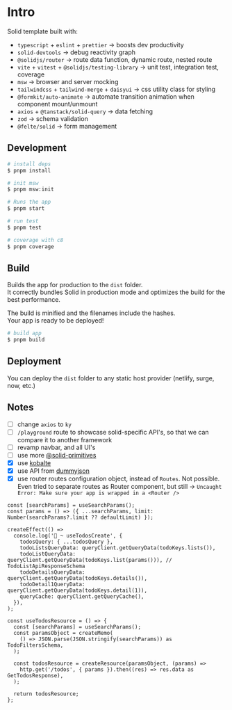 # Intro

Solid template built with:

- `typescript` + `eslint` + `prettier` -> boosts dev productivity
- `solid-devtools` -> debug reactivity graph
- `@solidjs/router` -> route data function, dynamic route, nested route
- `vite` + `vitest` + `@solidjs/testing-library` -> unit test, integration test, coverage
- `msw` -> browser and server mocking
- `tailwindcss` + `tailwind-merge` + `daisyui` -> css utility class for styling
- `@formkit/auto-animate` -> automate transition animation when component mount/unmount
- `axios` + `@tanstack/solid-query` -> data fetching
- `zod` -> schema validation
- `@felte/solid` -> form management

## Development

```bash
# install deps
$ pnpm install

# init msw
$ pnpm msw:init

# Runs the app
$ pnpm start
```

```bash
# run test
$ pnpm test

# coverage with c8
$ pnpm coverage
```

## Build

Builds the app for production to the `dist` folder.<br>
It correctly bundles Solid in production mode and optimizes the build for the best performance.

The build is minified and the filenames include the hashes.<br>
Your app is ready to be deployed!

```bash
# build app
$ pnpm build
```

## Deployment

You can deploy the `dist` folder to any static host provider (netlify, surge, now, etc.)

## Notes

- [ ] change `axios` to `ky`
- [ ] `/playground` route to showcase solid-specific API's, so that we can compare it to another framework
- [ ] revamp navbar, and all UI's
- [ ] use more [@solid-primitives](https://primitives.solidjs.community/)
- [x] use [kobalte](https://kobalte.dev/docs/core/overview/introduction)
- [x] use API from [dummyjson](https://dummyjson.com)
- [x] use router routes configuration object, instead of `Routes`. Not possible. Even tried to separate routes as Router component, but still -> `Uncaught Error: Make sure your app is wrapped in a <Router />`

```tsx
const [searchParams] = useSearchParams();
const params = () => ({ ...searchParams, limit: Number(searchParams?.limit ?? defaultLimit) });

createEffect(() =>
  console.log('🚀 ~ useTodosCreate', {
    todosQuery: { ...todosQuery },
    todoListsQueryData: queryClient.getQueryData(todoKeys.lists()),
    todoListQueryData: queryClient.getQueryData(todoKeys.list(params())), // TodoListApiResponseSchema
    todoDetailsQueryData: queryClient.getQueryData(todoKeys.details()),
    todoDetail1QueryData: queryClient.getQueryData(todoKeys.detail(1)),
    queryCache: queryClient.getQueryCache(),
  }),
);
```

```tsx
const useTodosResource = () => {
  const [searchParams] = useSearchParams();
  const paramsObject = createMemo(
    () => JSON.parse(JSON.stringify(searchParams)) as TodoFiltersSchema,
  );

  const todosResource = createResource(paramsObject, (params) =>
    http.get('/todos', { params }).then((res) => res.data as GetTodosResponse),
  );

  return todosResource;
};
```
